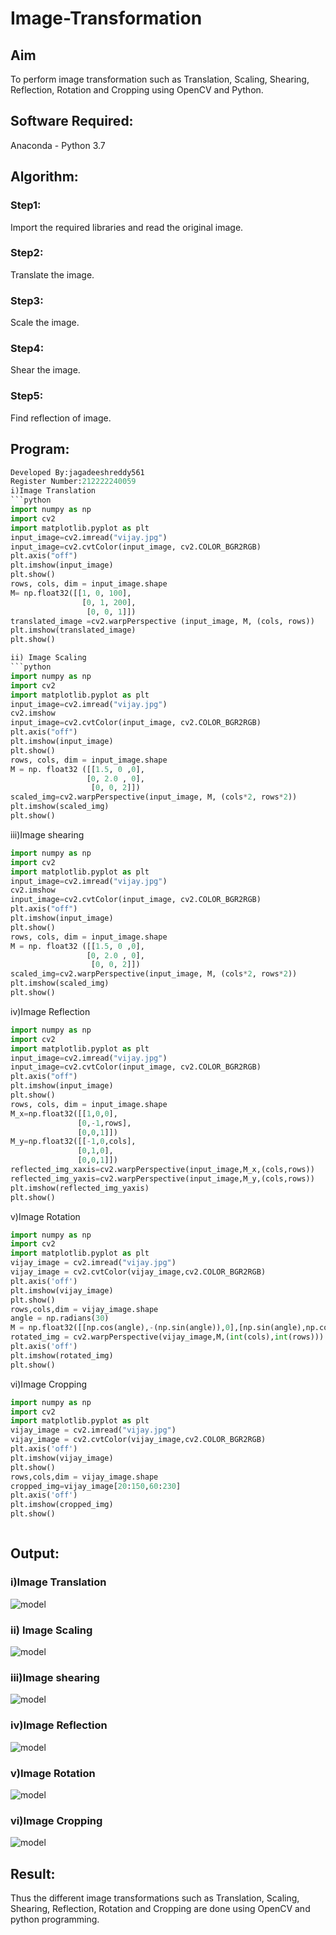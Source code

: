 # Image-Transformation
## Aim
To perform image transformation such as Translation, Scaling, Shearing, Reflection, Rotation and Cropping using OpenCV and Python.

## Software Required:
Anaconda - Python 3.7

## Algorithm:
### Step1:
Import the required libraries and read the original image.
### Step2:
Translate the image.
### Step3:
Scale the image.
### Step4:
Shear the image.
### Step5:
Find reflection of image.
## Program:
```python
Developed By:jagadeeshreddy561
Register Number:212222240059
i)Image Translation
```python
import numpy as np
import cv2
import matplotlib.pyplot as plt
input_image=cv2.imread("vijay.jpg") 
input_image=cv2.cvtColor(input_image, cv2.COLOR_BGR2RGB) 
plt.axis("off") 
plt.imshow(input_image)
plt.show()
rows, cols, dim = input_image.shape
M= np.float32([[1, 0, 100],
                [0, 1, 200],
                 [0, 0, 1]])
translated_image =cv2.warpPerspective (input_image, M, (cols, rows))
plt.imshow(translated_image)
plt.show()

ii) Image Scaling
```python
import numpy as np
import cv2
import matplotlib.pyplot as plt
input_image=cv2.imread("vijay.jpg") 
cv2.imshow
input_image=cv2.cvtColor(input_image, cv2.COLOR_BGR2RGB) 
plt.axis("off") 
plt.imshow(input_image)
plt.show()
rows, cols, dim = input_image.shape
M = np. float32 ([[1.5, 0 ,0],
                 [0, 2.0 , 0],
                  [0, 0, 2]])
scaled_img=cv2.warpPerspective(input_image, M, (cols*2, rows*2))
plt.imshow(scaled_img)
plt.show()
```
iii)Image shearing
```python
import numpy as np
import cv2
import matplotlib.pyplot as plt
input_image=cv2.imread("vijay.jpg") 
cv2.imshow
input_image=cv2.cvtColor(input_image, cv2.COLOR_BGR2RGB) 
plt.axis("off") 
plt.imshow(input_image)
plt.show()
rows, cols, dim = input_image.shape
M = np. float32 ([[1.5, 0 ,0],
                 [0, 2.0 , 0],
                  [0, 0, 2]])
scaled_img=cv2.warpPerspective(input_image, M, (cols*2, rows*2))
plt.imshow(scaled_img)
plt.show()
```
iv)Image Reflection
```python
import numpy as np
import cv2
import matplotlib.pyplot as plt
input_image=cv2.imread("vijay.jpg") 
input_image=cv2.cvtColor(input_image, cv2.COLOR_BGR2RGB) 
plt.axis("off") 
plt.imshow(input_image)
plt.show()
rows, cols, dim = input_image.shape
M_x=np.float32([[1,0,0],
               [0,-1,rows],
               [0,0,1]])
M_y=np.float32([[-1,0,cols],
               [0,1,0],
               [0,0,1]])
reflected_img_xaxis=cv2.warpPerspective(input_image,M_x,(cols,rows))
reflected_img_yaxis=cv2.warpPerspective(input_image,M_y,(cols,rows))
plt.imshow(reflected_img_yaxis)
plt.show()

```
v)Image Rotation
```python
import numpy as np
import cv2
import matplotlib.pyplot as plt
vijay_image = cv2.imread("vijay.jpg")
vijay_image = cv2.cvtColor(vijay_image,cv2.COLOR_BGR2RGB)
plt.axis('off')
plt.imshow(vijay_image)
plt.show()
rows,cols,dim = vijay_image.shape
angle = np.radians(30)
M = np.float32([[np.cos(angle),-(np.sin(angle)),0],[np.sin(angle),np.cos(angle),0],[0,0,1]])
rotated_img = cv2.warpPerspective(vijay_image,M,(int(cols),int(rows)))
plt.axis('off')
plt.imshow(rotated_img)
plt.show()
```
vi)Image Cropping
```python
import numpy as np
import cv2
import matplotlib.pyplot as plt
vijay_image = cv2.imread("vijay.jpg")
vijay_image = cv2.cvtColor(vijay_image,cv2.COLOR_BGR2RGB)
plt.axis('off')
plt.imshow(vijay_image)
plt.show()
rows,cols,dim = vijay_image.shape
cropped_img=vijay_image[20:150,60:230]
plt.axis('off')
plt.imshow(cropped_img)
plt.show()



```
## Output:
### i)Image Translation
![model](/5.1)
### ii) Image Scaling
![model](/5.2)
### iii)Image shearing
![model](/5.3)
### iv)Image Reflection
![model](/5.4)
### v)Image Rotation
![model](/5.5)
### vi)Image Cropping
![model](/5.6)
## Result: 

Thus the different image transformations such as Translation, Scaling, Shearing, Reflection, Rotation and Cropping are done using OpenCV and python programming.
